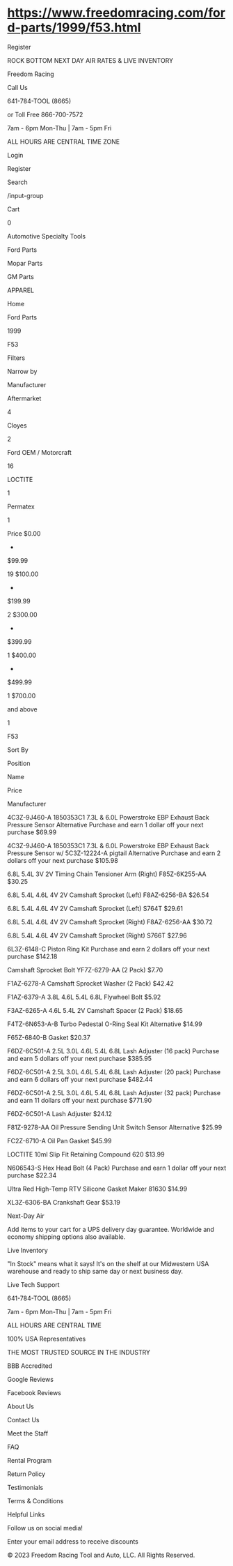 # https://www.freedomracing.com/ford-parts/1999/f53.html

Register

ROCK BOTTOM NEXT DAY AIR RATES & LIVE INVENTORY

Freedom Racing

Call Us

641-784-TOOL (8665)

or Toll Free 866-700-7572

7am - 6pm Mon-Thu | 7am - 5pm Fri

ALL HOURS ARE CENTRAL TIME ZONE

Login

Register

Search

/input-group

Cart

0

Automotive Specialty Tools

Ford Parts

Mopar Parts

GM Parts

APPAREL

Home

Ford Parts

1999

F53

Filters

Narrow by

Manufacturer

Aftermarket

4

Cloyes

2

Ford OEM / Motorcraft

16

LOCTITE

1

Permatex

1

Price
$0.00

-
$99.99

19
$100.00

-
$199.99

2
$300.00

-
$399.99

1
$400.00

-
$499.99

1
$700.00

and above

1

F53

Sort By

Position

Name

Price

Manufacturer

4C3Z-9J460-A 1850353C1 7.3L & 6.0L Powerstroke EBP Exhaust Back Pressure Sensor Alternative
Purchase and earn 1 dollar off your next purchase
$69.99

4C3Z-9J460-A 1850353C1 7.3L & 6.0L Powerstroke EBP Exhaust Back Pressure Sensor w/ 5C3Z-12224-A pigtail Alternative
Purchase and earn 2 dollars off your next purchase
$105.98

6.8L 5.4L 3V 2V Timing Chain Tensioner Arm (Right) F85Z-6K255-AA
$30.25

6.8L 5.4L 4.6L 4V 2V Camshaft Sprocket (Left) F8AZ-6256-BA
$26.54

6.8L 5.4L 4.6L 4V 2V Camshaft Sprocket (Left) S764T
$29.61

6.8L 5.4L 4.6L 4V 2V Camshaft Sprocket (Right) F8AZ-6256-AA
$30.72

6.8L 5.4L 4.6L 4V 2V Camshaft Sprocket (Right) S766T
$27.96

6L3Z-6148-C Piston Ring Kit
Purchase and earn 2 dollars off your next purchase
$142.18

Camshaft Sprocket Bolt YF7Z-6279-AA (2 Pack)
$7.70

F1AZ-6278-A Camshaft Sprocket Washer (2 Pack)
$42.42

F1AZ-6379-A  3.8L 4.6L 5.4L 6.8L Flywheel Bolt
$5.92

F3AZ-6265-A 4.6L 5.4L 2V Camshaft Spacer (2 Pack)
$18.65

F4TZ-6N653-A-B Turbo Pedestal O-Ring Seal Kit Alternative
$14.99

F65Z-6840-B Gasket
$20.37

F6DZ-6C501-A 2.5L 3.0L 4.6L 5.4L 6.8L Lash Adjuster (16 pack)
Purchase and earn 5 dollars off your next purchase
$385.95

F6DZ-6C501-A 2.5L 3.0L 4.6L 5.4L 6.8L Lash Adjuster (20 pack)
Purchase and earn 6 dollars off your next purchase
$482.44

F6DZ-6C501-A 2.5L 3.0L 4.6L 5.4L 6.8L Lash Adjuster (32 pack)
Purchase and earn 11 dollars off your next purchase
$771.90

F6DZ-6C501-A Lash Adjuster
$24.12

F81Z-9278-AA Oil Pressure Sending Unit Switch Sensor Alternative
$25.99

FC2Z-6710-A Oil Pan Gasket
$45.99

LOCTITE 10ml Slip Fit Retaining Compound 620
$13.99

N606543-S Hex Head Bolt (4 Pack)
Purchase and earn 1 dollar off your next purchase
$22.34

Ultra Red High-Temp RTV Silicone Gasket Maker 81630
$14.99

XL3Z-6306-BA Crankshaft Gear
$53.19

<div class="toolbar-bottom">

</div>

Next-Day Air

Add items to your cart for a UPS delivery day guarantee. Worldwide and economy shipping options also available.

Live Inventory

"In Stock" means what it says! It's on the shelf at our Midwestern USA warehouse and ready to ship same day or next business day.

Live Tech Support

641-784-TOOL (8665)

7am - 6pm Mon-Thu | 7am - 5pm Fri

ALL HOURS ARE CENTRAL TIME

100% USA Representatives

THE MOST TRUSTED SOURCE IN THE INDUSTRY

BBB Accredited

Google Reviews

Facebook Reviews

About Us

Contact Us

Meet the Staff

FAQ

Rental Program

Return Policy

Testimonials

Terms & Conditions

Helpful Links

Follow us on social media!

Enter your email address to receive discounts

© 2023 Freedom Racing Tool and Auto, LLC. All Rights Reserved.